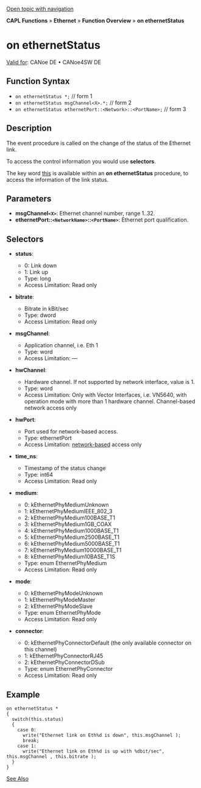 [Open topic with navigation](../../../../../CANoeDEFamily.htm#Topics/CAPLFunctions/IP/EventProcedures/CAPLfunctionOnEthernetStatus.md)

**CAPL Functions** » **Ethernet** » **Function Overview** » **on ethernetStatus**

# on ethernetStatus

[Valid for](../../../Shared/FeatureAvailability.md): CANoe DE • CANoe4SW DE

## Function Syntax

- `on ethernetStatus *;` // form 1
- `on ethernetStatus msgChannel<X>.*;` // form 2
- `on ethernetStatus ethernetPort::<Network>::<PortName>;` // form 3

## Description

The event procedure is called on the change of the status of the Ethernet link.

To access the control information you would use **selectors**.

The key word [this](../../Other/EventProcedures/CAPLfunctionKeywordThis.md) is available within an **on ethernetStatus** procedure, to access the information of the link status.

## Parameters

- **msgChannel`<X>`**: Ethernet channel number, range 1..32.
- **ethernetPort::`<NetworkName>`::`<PortName>`**: Ethernet port qualification.

## Selectors

- **status**:
  - 0: Link down
  - 1: Link up
  - Type: long
  - Access Limitation: Read only

- **bitrate**:
  - Bitrate in kBit/sec
  - Type: dword
  - Access Limitation: Read only

- **msgChannel**:
  - Application channel, i.e. Eth 1
  - Type: word
  - Access Limitation: —

- **hwChannel**:
  - Hardware channel. If not supported by network interface, value is 1.
  - Type: word
  - Access Limitation: Only with Vector Interfaces, i.e. VN5640, with operation mode with more than 1 hardware channel. Channel-based network access only

- **hwPort**:
  - Port used for network-based access.
  - Type: ethernetPort
  - Access Limitation: [network-based](../../../CANoeCANalyzer/Ethernet/EthernetPortBasedNetworkAccess.md) access only

- **time_ns**:
  - Timestamp of the status change
  - Type: int64
  - Access Limitation: Read only

- **medium**:
  - 0: kEthernetPhyMediumUnknown
  - 1: kEthernetPhyMediumIEEE_802_3
  - 2: kEthernetPhyMedium100BASE_T1
  - 3: kEthernetPhyMedium1GB_COAX
  - 4: kEthernetPhyMedium1000BASE_T1
  - 5: kEthernetPhyMedium2500BASE_T1
  - 6: kEthernetPhyMedium5000BASE_T1
  - 7: kEthernetPhyMedium10000BASE_T1
  - 8: kEthernetPhyMedium10BASE_T1S
  - Type: enum EthernetPhyMedium
  - Access Limitation: Read only

- **mode**:
  - 0: kEthernetPhyModeUnknown
  - 1: kEthernetPhyModeMaster
  - 2: kEthernetPhyModeSlave
  - Type: enum EthernetPhyMode
  - Access Limitation: Read only

- **connector**:
  - 0: kEthernetPhyConnectorDefault (the only available connector on this channel)
  - 1: kEthernetPhyConnectorRJ45
  - 2: kEthernetPhyConnectorDSub
  - Type: enum EthernetPhyConnector
  - Access Limitation: Read only

## Example

```plaintext
on ethernetStatus *
{
  switch(this.status)
  {
    case 0:
      write("Ethernet link on Eth%d is down", this.msgChannel );
      break;
    case 1:
      write("Ethernet link on Eth%d is up with %dbit/sec", this.msgChannel , this.bitrate );
  }
}
```

[See Also](javascript:void(0);)
